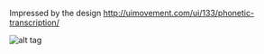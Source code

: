 Impressed by the design http://uimovement.com/ui/133/phonetic-transcription/

![alt tag](https://github.com/rajesht1989/PublicImagesForOtherRepositories/blob/master/iIntroductionTutorial/iIntroductionTutorial_320px.gif)
